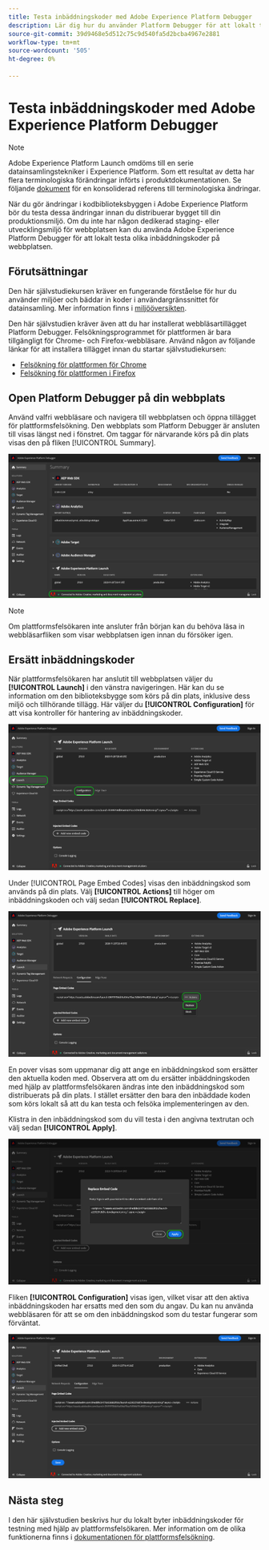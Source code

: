 ```yaml
---
title: Testa inbäddningskoder med Adobe Experience Platform Debugger
description: Lär dig hur du använder Platform Debugger för att lokalt testa olika inbäddningskoder för Adobe Experience Platform på din webbplats.
source-git-commit: 39d9468e5d512c75c9d540fa5d2bcba4967e2881
workflow-type: tm+mt
source-wordcount: '505'
ht-degree: 0%

---
```


# Testa inbäddningskoder med Adobe Experience Platform Debugger

>[!NOTE]
>
>Adobe Experience Platform Launch omdöms till en serie datainsamlingstekniker i Experience Platform. Som ett resultat av detta har flera terminologiska förändringar införts i produktdokumentationen. Se följande [dokument](../../term-updates.md) för en konsoliderad referens till terminologiska ändringar.

När du gör ändringar i kodbiblioteksbyggen i Adobe Experience Platform bör du testa dessa ändringar innan du distribuerar bygget till din produktionsmiljö. Om du inte har någon dedikerad staging- eller utvecklingsmiljö för webbplatsen kan du använda Adobe Experience Platform Debugger för att lokalt testa olika inbäddningskoder på webbplatsen.

## Förutsättningar

Den här självstudiekursen kräver en fungerande förståelse för hur du använder miljöer och bäddar in koder i användargränssnittet för datainsamling. Mer information finns i [miljööversikten](./environments.md).

Den här självstudien kräver även att du har installerat webbläsartillägget Platform Debugger. Felsökningsprogrammet för plattformen är bara tillgängligt för Chrome- och Firefox-webbläsare. Använd någon av följande länkar för att installera tillägget innan du startar självstudiekursen:

* [Felsökning för plattformen för Chrome](https://chrome.google.com/webstore/detail/adobe-experience-platform/bfnnokhpnncpkdmbokanobigaccjkpob)
* [Felsökning för plattformen i Firefox](https://addons.mozilla.org/en-US/firefox/addon/adobe-experience-platform-dbg/)

## Open Platform Debugger på din webbplats

Använd valfri webbläsare och navigera till webbplatsen och öppna tillägget för plattformsfelsökning. Den webbplats som Platform Debugger är ansluten till visas längst ned i fönstret. Om taggar för närvarande körs på din plats visas den på fliken [!UICONTROL Summary].

![](./images/embed-code-testing/summary.png)

>[!NOTE]
>
>Om plattformsfelsökaren inte ansluter från början kan du behöva läsa in webbläsarfliken som visar webbplatsen igen innan du försöker igen.

## Ersätt inbäddningskoder

När plattformsfelsökaren har anslutit till webbplatsen väljer du **[!UICONTROL Launch]** i den vänstra navigeringen. Här kan du se information om den biblioteksbygge som körs på din plats, inklusive dess miljö och tillhörande tillägg. Här väljer du **[!UICONTROL Configuration]** för att visa kontroller för hantering av inbäddningskoder.

![](./images/embed-code-testing/launch-tab.png)

Under [!UICONTROL Page Embed Codes] visas den inbäddningskod som används på din plats. Välj **[!UICONTROL Actions]** till höger om inbäddningskoden och välj sedan **[!UICONTROL Replace]**.

![](./images/embed-code-testing/replace.png)

En pover visas som uppmanar dig att ange en inbäddningskod som ersätter den aktuella koden med. Observera att om du ersätter inbäddningskoden med hjälp av plattformsfelsökaren ändras inte den inbäddningskod som distribuerats på din plats. I stället ersätter den bara den inbäddade koden som körs lokalt så att du kan testa och felsöka implementeringen av den.

Klistra in den inbäddningskod som du vill testa i den angivna textrutan och välj sedan **[!UICONTROL Apply]**.

![](./images/embed-code-testing/paste-code.png)

Fliken **[!UICONTROL Configuration]** visas igen, vilket visar att den aktiva inbäddningskoden har ersatts med den som du angav. Du kan nu använda webbläsaren för att se om den inbäddningskod som du testar fungerar som förväntat.

![](./images/embed-code-testing/code-replaced.png)

## Nästa steg

I den här självstudien beskrivs hur du lokalt byter inbäddningskoder för testning med hjälp av plattformsfelsökaren. Mer information om de olika funktionerna finns i [dokumentationen för plattformsfelsökning](https://experienceleague.adobe.com/docs/debugger/using-v2/experience-cloud-debugger.html).
